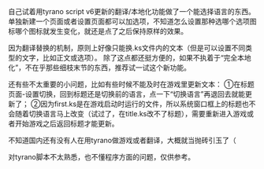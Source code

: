 自己试着用tyrano script v6更新的翻译/本地化功能做了一个能选择语言的东西。
单独新建一个页面或者设置页面都可以加选项，不知道怎么设置那种选哪个选项图标哪个图标就发生变化，就还是点了之后保持原样的效果。

因为翻译替换的机制，原则上好像只能换.ks文件内的文本（但是可以设置不同类型的文字，比如正文或选项）。
除了这点都还挺方便的，如果不执着于“完全本地化”，不在乎那些细枝末节的东西，推荐试一试这个新功能。

还有些不太重要的小问题，比如有些时候不能及时在游戏里更新文本：
①在标题页面-设置切换，回到标题还是切换前的语言，点一下“切换语言”再退回去就能更新了；
②因为first.ks是在游戏启动时运行的文件，所以系统窗口框上的标题也不会随着切换语言马上改变（试过了，在title.ks改不了标题），需要重新进入游戏或者开始游戏之后返回标题才能更新。

不知道国内还有没有人在用tyrano做游戏或者翻译，大概就当抛砖引玉了（

对tyrano脚本不太熟悉，也不懂程序方面的问题，仅供参考。
